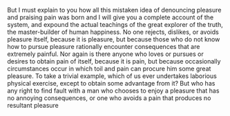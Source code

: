 But I must explain to you how all this mistaken idea
 of denouncing pleasure and praising pain was born
  and I will give you a complete account of the 
  system, and expound the actual teachings of the 
  great explorer of the truth, the master-builder of 
  human happiness. No one rejects, dislikes, or 
  avoids pleasure itself, because it is pleasure, 
  but because those who do not know how to pursue 
  pleasure rationally encounter consequences that 
  are extremely painful. Nor again is there anyone 
  who loves or pursues or desires to obtain pain of 
  itself, because it is pain, but because 
  occasionally circumstances occur in which toil and 
  pain can procure him some great pleasure. To take
   a trivial example, which of us ever undertakes 
   laborious physical exercise, except to obtain 
   some advantage from it? But who has any right to 
   find fault with a man who chooses to enjoy a 
   pleasure that has no annoying consequences, or 
   one who avoids a pain that produces no resultant 
   pleasure